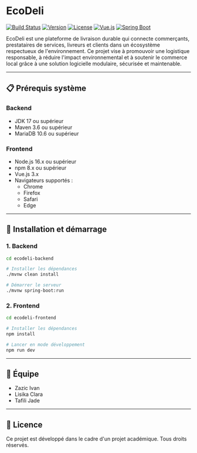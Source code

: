 # EcoDeli

[![Build Status](https://img.shields.io/badge/build-passing-brightgreen)]()
[![Version](https://img.shields.io/badge/version-1.0.0-blue)]()
[![License](https://img.shields.io/badge/license-Academic-yellow)]()
[![Vue.js](https://img.shields.io/badge/Vue.js-3.x-42b883)]()
[![Spring Boot](https://img.shields.io/badge/Spring%20Boot-3.4.x-6db33f)]()

EcoDeli est une plateforme de livraison durable qui connecte commerçants, prestataires de services, livreurs et clients dans un écosystème respectueux de l'environnement. Ce projet vise à promouvoir une logistique responsable, à réduire l'impact environnemental et à soutenir le commerce local grâce à une solution logicielle modulaire, sécurisée et maintenable.

---

## 📋 Prérequis système

### Backend
- JDK 17 ou supérieur
- Maven 3.6 ou supérieur
- MariaDB 10.6 ou supérieur

### Frontend
- Node.js 16.x ou supérieur
- npm 8.x ou supérieur
- Vue.js 3.x
- Navigateurs supportés :
  - Chrome
  - Firefox
  - Safari
  - Edge

---

## 🚀 Installation et démarrage

### 1. Backend

```bash
cd ecodeli-backend

# Installer les dépendances
./mvnw clean install

# Démarrer le serveur
./mvnw spring-boot:run
```

### 2. Frontend

```bash
cd ecodeli-frontend

# Installer les dépendances
npm install

# Lancer en mode développement
npm run dev

```

---

## 👥 Équipe

- Zazic Ivan
- Lisika Clara
- Tafili Jade

---

## 📄 Licence

Ce projet est développé dans le cadre d'un projet académique. Tous droits réservés.
